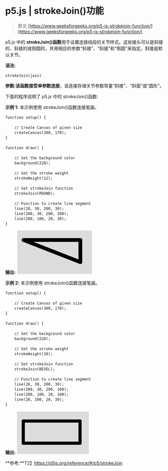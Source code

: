 # p5.js | strokeJoin()功能

> 原文:[https://www.geeksforgeeks.org/p5-js-strokejoin-function/](https://www.geeksforgeeks.org/p5-js-strokejoin-function/)

p5.js 中的 **strokeJoin()函数**用于设置连接线段的关节样式。这些接头可以是斜接的、斜接的或倒圆的，并用相应的参数“斜接”、“斜接”和“倒圆”来指定。斜接是默认关节。

**语法:**

```
strokeJoin(join)
```

**参数:**该函数接受单参数**连接**，该连接存储关节参数常量“斜接”、“斜面”或“圆形”。

下面的程序说明了 p5.js 中的 strokeJoin()函数:

**示例 1:** 本示例使用 strokeJoin()函数连接笔画。

```
function setup() {

    // Create Canvas of given size
    createCanvas(380, 170);
}

function draw() {

    // Set the background color
    background(220);

    // Set the stroke weight
    strokeWeight(12);

    // Set strokeJoin function
    strokeJoin(ROUND);

    // Function to create line segment
    line(20, 30, 200, 30);
    line(200, 30, 200, 100);
    line(200, 100, 20, 30);
}
```

**输出:**
![](img/3989b0d19ed2d04e96aa33ff45bbc808.png)

**示例 2:** 本示例使用 strokeJoin()函数连接笔画。

```
function setup() {

    // Create Canvas of given size
    createCanvas(380, 170);
}

function draw() {

    // Set the background color
    background(220);

    // Set the stroke weight
    strokeWeight(10);

    // Set strokeJoin function
    strokeJoin(BEVEL);

    // Function to create line segment
    line(20, 30, 200, 30);
    line(200, 30, 200, 100);
    line(200, 100, 20, 100);
    line(20, 100, 20, 30);
}
```

**输出:**
![](img/4a7332be852296f9b1eb0fefb95e4b9f.png)

**参考:**T2】https://p5js.org/reference/#/p5/strokeJoin